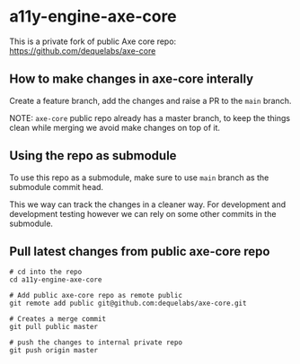 # a11y-engine-axe-core
This is a private fork of public Axe core repo: 
https://github.com/dequelabs/axe-core


## How to make changes in axe-core interally
Create a feature branch, add the changes and raise a PR to the `main` branch.

NOTE: `axe-core` public repo already has a master branch, to keep the things clean while merging we avoid make changes on top of it. 


## Using the repo as submodule
To use this repo as a submodule, make sure to use `main` branch as the submodule commit head.

This we way can track the changes in a cleaner way.
For development and development testing however we can rely on some other commits in the submodule.

## Pull latest changes from public axe-core repo

```
# cd into the repo
cd a11y-engine-axe-core 

# Add public axe-core repo as remote public
git remote add public git@github.com:dequelabs/axe-core.git

# Creates a merge commit
git pull public master 

# push the changes to internal private repo
git push origin master
```

